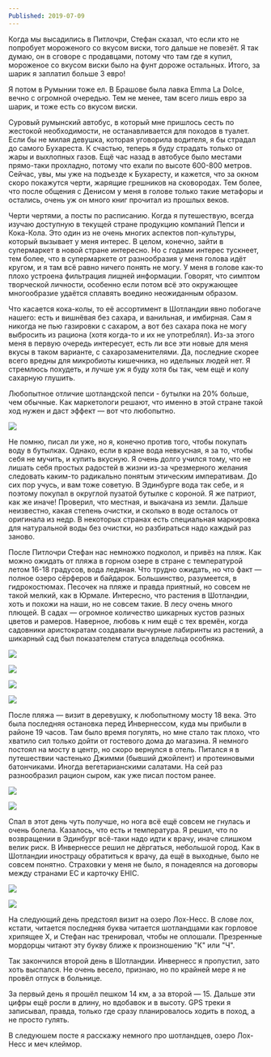 ```yaml
---
Published: 2019-07-09
---
```

Когда мы высадились в Питлочри, Стефан сказал, что если кто не попробует мороженого со вкусом виски, того дальше не повезёт. Я так думаю, он в сговоре с продавцами, потому что там где я купил, мороженое со вкусом виски было на фунт дороже остальных. Итого, за шарик я заплатил больше 3 евро!


Я потом в Румынии тоже ел. В Брашове была лавка Emma La Dolce, вечно с огромной очередью. Тем не менее, там всего лишь евро за шарик, и тоже есть со вкусом виски.

Суровый румынский автобус, в который мне пришлось сесть по жестокой необходимости, не останавливается для походов в туалет. Если бы не милая девушка, которая уговорила водителя, я бы страдал до самого Бухареста. К счастью, теперь я буду страдать только от жары и выхлопных газов. Ещё час назад в автобусе было местами прямо-таки прохладно, потому что ехали по высоте 600-800 метров. Сейчас, увы, мы уже на подъезде к Бухаресту, и кажется, что за окном скоро покажутся черти, жарящие грешников на сковородах. Тем более, что после общения с Денисом у меня в голове только такие метафоры и остались, очень уж он много книг прочитал из прошлых веков.

Черти чертями, а посты по расписанию. Когда я путешествую, всегда изучаю доступную в текущей стране продукцию компаний Пепси и Кока-Кола. Это один из не очень многих аспектов поп-культуры, который вызывает у меня интерес. В целом, конечно, зайти в супермаркет в новой стране интересно. Но с годами интерес тускнеет, тем более, что в супермаркете от разнообразия у меня голова идёт кругом, и я там всё равно ничего понять не могу. У меня в голове как-то плохо устроена фильтрация лищней информации. Говорят, что симптом творческой личности, особенно если потом всё это окружающее многообразие удаётся сплавять воедино неожиданным образом.

Что касается кока-колы, то её ассортимент в Шотландии явно побогаче нашего: есть и вишнёвая без сахара, и ванильная, и имбирная. Сам я никогда не пью газировки с сахаром, а вот без сахара пока не могу выбросить из рациона (хотя когда-то и их не употреблял). Из-за этого меня в первую очередь интересует, есть ли все эти новые для меня вкусы в таком варианте, с сахарозаменителями. Да, последние скорее всего вредны для микробиоты кишечника, но идельных людей нет. Я стремлюсь похудеть, и лучше уж я буду хотя бы так, чем ещё и колу сахарную глушить.

Любопытное отличие шотландской пепси - бутылки на 20% больше, чем обычные. Как маркетологи решают, что именно в этой стране такой ход нужен и даст эффект &mdash; вот что любопытно.

![](IMG_20190615_134021.jpg)

Не помню, писал ли уже, но я, конечно против того, чтобы покупать воду в бутылках. Однако, если в кране вода невкусная, я за то, чтобы себя не мучить, и купить вкусную. Я очень долго учился тому, что не лишать себя простых радостей в жизни из-за чрезмерного желания следовать каким-то радикально понятым этическим императивам. До сих пор учусь, и вам тоже советую. В Эдинбурге вода так себе, и я поэтому покупал в округлой пузатой бутылке с короной. Я же патриот, как же иначе! Проверил, что местная, и выкачана из земли. Дальше неизвестно, какая степень очистки, и сколько в воде осталось от оригинала из недр. В некоторых странах есть специальная маркировка для натуральной воды без очистки, но разбираться надо каждый раз заново.

После Питлочри Стефан нас немножко подколол, и привёз на пляж. Как можно ожидать от пляжа в горном озере в стране с температурой летом 16-18 градусов, вода ледяная. Что трудно ожидать, но что факт &mdash; полное озеро сёрферов и байдарок. Большинство, разумеется, в гидрокостюмах. Песочек на пляже и правда приятный, но совсем не такой мелкий, как в Юрмале. Интересно, что растения в Шотландии, хоть и похожи на наши, но не совсем такие. В лесу очень много плющей. В садах &mdash; огромное количество шикарных кустов разных цветов и рамеров. Наверное, любовь к ним ещё с тех времён, когда садовники аристократам создавали вычурные лабиринты из растений, а шикарный сад был показателем статуса владельца особняка.


![](IMG_20190615_153705.jpg)


![](IMG_20190615_153955.jpg)


![](IMG_20190615_154239.jpg)


![](IMG_20190615_154829.jpg)



После пляжа &mdash; визит в деревушку, к любопытному мосту 18 века. Это была последняя остановка перед Инвернессом, куда мы прибыли в районе 19 часов. Там было время погулять, но мне стало так плохо, что хватило сил только дойти от гостевого дома до магазина. Я немного постоял на мосту в центр, но скоро вернулся в отель. Питался я в путешествии частенько Джимми (бывший джойлент) и протеиновыми батончиками. Иногда вегетарианскими салатами. На сей раз разнообразил рацион сыром, как уже писал постом ранее.


![](IMG_20190615_154839.jpg)



![](IMG_20190615_163814.jpg)


Спал в этот день чуть получше, но нога всё ещё совсем не гнулась и очень болела. Казалось, что есть и температура. Я решил, что по возвращении в Эдинбург всё-таки надо идти к врачу, иначе слишком велик риск. В Инвернессе решил не дёргаться, небольшой город. Как в Шотландии инострацу обратиться к врачу, да ещё в выходные, было не совсем понятно. Страховки у меня не было, я понадеялся на договоры между странами ЕС и карточку EHIC.


![](IMG_20190615_202522.jpg)


![](IMG_20190615_202517.jpg)

На следующий день предстоял визит на озеро Лох-Несс. В слове лох, кстати, читается последняя буква читается шотландцами как горловое хрипящее Х, и Стефан нас тренировал, чтобы не оплошали. Презренные мордорцы читают эту букву ближе к произношению "К" или "Ч". 

Так закончился второй день в Шотландии. Инвернесс я пропустил, зато хоть выспался. Не очень весело, признаю, но по крайней мере я не провёл отпуск в больнице.

За первый день я прошёл пешком 14 км, а за второй &mdash; 15. Дальше эти цифры ещё росли в длину, но вдобавок и в высоту. GPS треки я записывал, правда, только где сразу планировалось ходить в поход, а не просто гулять.

В следуюшем посте я расскажу немного про шотландцев, озеро Лох-Несс и меч клеймор. 